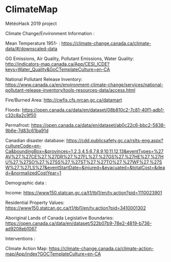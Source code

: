 ﻿# ClimateMap
MétéoHack 2019 project


Climate Change/Environment Information :

Mean Temperature 1951- : https://climate-change.canada.ca/climate-data/#/downscaled-data

GG Emissions, Air Quality, Pollutant Emissions, Water Quality: http://indicators-map.canada.ca/App/CESI_ICDE?keys=Water_Quality&GoCTemplateCulture=en-CA

National Pollutant Release Inventory: https://www.canada.ca/en/environment-climate-change/services/national-pollutant-release-inventory/tools-resources-data/access.html

Fire/Burned Area: http://cwfis.cfs.nrcan.gc.ca/datamart

Floods: https://open.canada.ca/data/en/dataset/08b810c2-7c81-40f1-adb1-c32c8a2c9f50

Permafrost: https://open.canada.ca/data/en/dataset/ab0c22c6-bbc2-5838-9b6e-7d83c61ba91d

Canadian disaster database: https://cdd.publicsafety.gc.ca/rslts-eng.aspx?cultureCode=en-Ca&boundingBox=&provinces=1,2,3,4,5,6,7,8,9,10,11,12,13&eventTypes=%27AV%27,%27CE%27,%27DR%27,%27FL%27,%27GS%27,%27HE%27,%27HU%27,%27SO%27,%27SS%27,%27ST%27,%27TO%27,%27WF%27,%27SW%27,%27LS%27&eventStartDate=&injured=&evacuated=&totalCost=&dead=&normalizedCostYear=1


Demographic data :

Income: https://www150.statcan.gc.ca/t1/tbl1/en/tv.action?pid=1110023901

Residential Property Values: https://www150.statcan.gc.ca/t1/tbl1/en/tv.action?pid=3410001302

Aboriginal Lands of Canada Legislative Boundaries: https://open.canada.ca/data/en/dataset/522b07b9-78e2-4819-b736-ad9208eb1067


Interventions :

Climate Action Map: https://climate-change.canada.ca/climate-action-map/App/index?GOCTemplateCulture=en-CA

